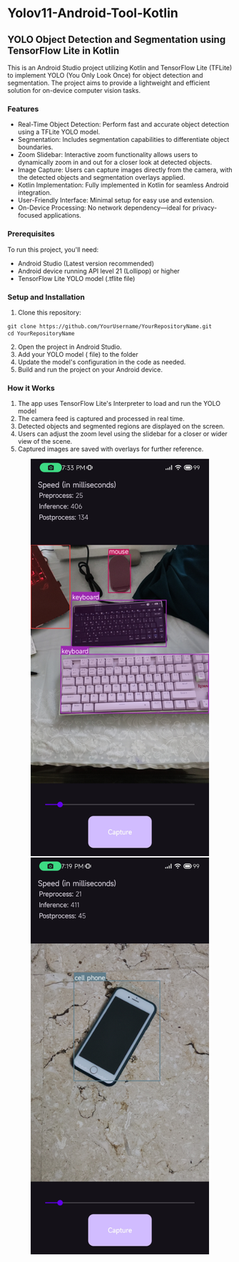 # Yolov11-Android-Tool-Kotlin
## YOLO Object Detection and Segmentation using TensorFlow Lite in Kotlin
This is an Android Studio project utilizing Kotlin and TensorFlow Lite (TFLite) to implement YOLO (You Only Look Once) for object detection and segmentation. The project aims to provide a lightweight and efficient solution for on-device computer vision tasks.

### Features
- Real-Time Object Detection: Perform fast and accurate object detection using a TFLite YOLO model.
- Segmentation: Includes segmentation capabilities to differentiate object boundaries.
- Zoom Slidebar: Interactive zoom functionality allows users to dynamically zoom in and out for a closer look at detected objects.
- Image Capture: Users can capture images directly from the camera, with the detected objects and segmentation overlays applied.
- Kotlin Implementation: Fully implemented in Kotlin for seamless Android integration.
- User-Friendly Interface: Minimal setup for easy use and extension.
- On-Device Processing: No network dependency—ideal for privacy-focused applications.
### Prerequisites
To run this project, you'll need:
- Android Studio (Latest version recommended)
- Android device running API level 21 (Lollipop) or higher
- TensorFlow Lite YOLO model (.tflite file)

### Setup and Installation
1. Clone this repository:
```
git clone https://github.com/YourUsername/YourRepositoryName.git
cd YourRepositoryName
```
2. Open the project in Android Studio.
3. Add your YOLO model ( file) to the  folder
4. Update the model's configuration in the code as needed.
5. Build and run the project on your Android device.

### How it Works
1. The app uses TensorFlow Lite's Interpreter to load and run the YOLO model
2. The camera feed is captured and processed in real time.
3. Detected objects and segmented regions are displayed on the screen.
4. Users can adjust the zoom level using the slidebar for a closer or wider view of the scene.
5. Captured images are saved with overlays for further reference.

<div align="center">
  <img src="https://raw.githubusercontent.com/AISoltani/Yolov11-Android-Tool-Kotlin/refs/heads/main/SCR1.jpg" alt="Image 1" width="400"/>
  <img src="https://raw.githubusercontent.com/AISoltani/Yolov11-Android-Tool-Kotlin/refs/heads/main/SCR2.jpg" alt="Image 2" width="400"/>
</div>
